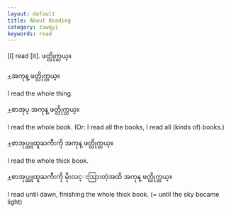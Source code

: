 ```yaml
---
layout: default
title: About Reading
category: zawgyi
keywords: read
---
```


<p>[I] read [it]. <span class='zawgyi'>ဖတ္လိုက္တယ္။</span></p>

<p class='hide-trigger'><a href="#">+</a><span class='zawgyi'>အကုန္ ဖတ္လိုက္တယ္။</span></p>
<p class='hide-this'>I read the whole thing.</p>

<p class='hide-trigger'><a href="#">+</a><span class='zawgyi'>စာအုပ္ အကုန္ ဖတ္လိုက္တယ္။</span></p>
<p class='hide-this'>I read the whole book. (Or: I read all the books, I read all (kinds of) books.)</p>

<p class='hide-trigger'><a href="#">+</a><span class='zawgyi'>စာအုပ္ထူထူႀကီးကို အကုန္ ဖတ္လိုက္တယ္။</span></p>
<p class='hide-this'>I read the whole thick book.</p>

<p class='hide-trigger'><a href="#">+</a><span class='zawgyi'>စာအုပ္ထူထူႀကီးကို မိုးလင္းသြားတဲ့အထိ အကုန္ ဖတ္လိုက္တယ္။</span></p>
<p class='hide-this'>I read until dawn, finishing the whole thick book. (= until the sky became light)</p>


